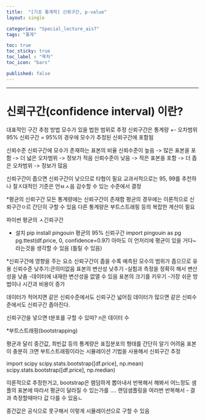 ```yaml
---
title:  "[기초 통계학] 신뢰구간, p-value"
layout: single

categories: "Special_lecture_ais7"
tags: "통계"

toc: true
toc_sticky: true
toc_label : "목차"
toc_icon: "bars"

published: false
---
```


***

# 신뢰구간(confidence interval) 이란?

대표적인 구간 추청 방법
모수가 있을 법한 범위로 추정
신뢰구간은 통계량 +- 오차범위
95% 신뢰구간 = 95%의 경우에 모수가 추정된 신뢰구간에 포함됨

신뢰수준
신뢰구간에 모수가 존재하는 표본의 비율
신뢰수준이 높음 -> 많은 표본을 포함 -> 더 넓은 오차범위 -> 정보가 적음
신뢰수준이 낮음 -> 적은 표본을 포함 -> 더 좁은 오차범위 -> 정보가 많음


신뢰구간이 좁으면 신뢰구간이 낮으므로 타협이 필요
교과서적으로는 95, 99를 추천하나 절ㅈ대적인 기준은 언ㅂㅅ음
감수할 수 있는 수준에서 결정


*평균의 신뢰구간
모든 통계량에는 신뢰구간이 존재함
평균의 경우에는 이론적으로 신뢰구간ㅇ르 간단히 구할 수 있음
다른 통계량은 부트스트래핑 등의 복잡한 계산이 필요

파이썬 평균의 ㅅ긴뢰구간
* 설치 pip install pingouin
평균의 95% 신뢰구간
import pingouin as pg
pg.ttest(df.price, 0, confidence=0.97)
아마도 이 언저리에 평균이 있을 거다~ 라는것을 생각할 수 있음 (틀릴 수 있음)


*신뢰구간에 영향을 주는 요소
신뢰구간이 좁을 수록 예측된 모수의 범위가 좁으므로 유용
신뢰수준 낮추기:큰의미없음
표본의 변산성 낮추기
-실험과 측정을 정확히 해서 변산성을 낮춤
-데이터에 내재한 변산성을 없앨 수 있음
표본의 크기를 키우기
-가장 쉬운 방법이나 시간과 비용이 증가

데이터가 적어지면 같은 신뢰수준에서도 신뢰구간 넓어짐
데이터가 많으면 같은 신뢰수준에서도 신뢰구간 좁아진다.

신뢰구간을 넣으면 t분포를 구할 수 있따?
n은 데이터 수


*부트스트래핑(bootstrapping)

평균과 달리 중간값, 최빈값 등의 통계량은 표집분포의 형태를 간단히 알기 어려움
표본이 충분히 크면 부트스트래핑이라는 시뮬레이션 기법을 사용해서 신뢰구간 추정

import scipy
scipy.stats.bootstrap([df.price], np.mean)
scipy.stats.bootstrap([df.price], np.median)

이론적으로 추정한거고, bootstrap은 램덤하게 뽑아내서 반복해서 해봐서 어느정도 샘플의 표본에 따라서 평균이 달라질 수 있는가를 .... 랜덤샘플링을 여러번 반복해서 - 결과 측정할때마다 값 다를 수 있음ㄴ

중간값은 공식으로 못구해서 이렇게 시뮬레이션으로 구할 수 있음